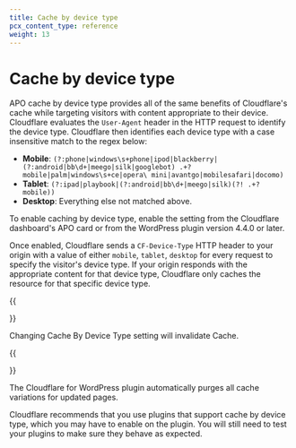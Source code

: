 ```yaml
---
title: Cache by device type
pcx_content_type: reference
weight: 13
---
```


# Cache by device type

APO cache by device type provides all of the same benefits of Cloudflare's cache while targeting visitors with content appropriate to their device. Cloudflare evaluates the `User-Agent` header in the HTTP request to identify the device type. Cloudflare then identifies each device type with a case insensitive match to the regex below:

- **Mobile**: `(?:phone|windows\s+phone|ipod|blackberry|(?:android|bb\d+|meego|silk|googlebot) .+? mobile|palm|windows\s+ce|opera\ mini|avantgo|mobilesafari|docomo)`
- **Tablet**: `(?:ipad|playbook|(?:android|bb\d+|meego|silk)(?! .+? mobile))`
- **Desktop**: Everything else not matched above.

To enable caching by device type, enable the setting from the Cloudflare dashboard's APO card or from the WordPress plugin version 4.4.0 or later.

Once enabled, Cloudflare sends a `CF-Device-Type` HTTP header to your origin with a value of either `mobile`, `tablet`, `desktop` for every request to specify the visitor's device type. If your origin responds with the appropriate content for that device type, Cloudflare only caches the resource for that specific device type.

{{<Aside>}}

Changing Cache By Device Type setting will invalidate Cache.

{{</Aside>}}

The Cloudflare for WordPress plugin automatically purges all cache variations for updated pages. 

Cloudflare recommends that you use plugins that support cache by device type, which you may have to enable on the plugin. You will still need to test your plugins to make sure they behave as expected.